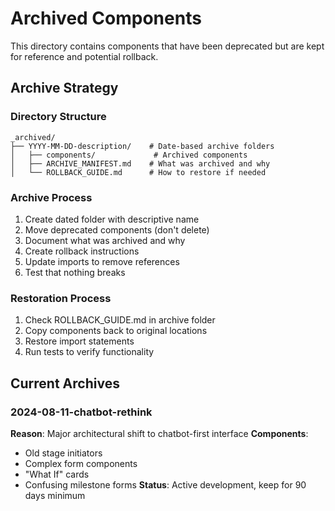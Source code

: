 # Archived Components

This directory contains components that have been deprecated but are kept for reference and potential rollback.

## Archive Strategy

### Directory Structure
```
_archived/
├── YYYY-MM-DD-description/    # Date-based archive folders
│   ├── components/             # Archived components
│   ├── ARCHIVE_MANIFEST.md    # What was archived and why
│   └── ROLLBACK_GUIDE.md      # How to restore if needed
```

### Archive Process
1. Create dated folder with descriptive name
2. Move deprecated components (don't delete)
3. Document what was archived and why
4. Create rollback instructions
5. Update imports to remove references
6. Test that nothing breaks

### Restoration Process
1. Check ROLLBACK_GUIDE.md in archive folder
2. Copy components back to original locations
3. Restore import statements
4. Run tests to verify functionality

## Current Archives

### 2024-08-11-chatbot-rethink
**Reason**: Major architectural shift to chatbot-first interface
**Components**: 
- Old stage initiators
- Complex form components
- "What If" cards
- Confusing milestone forms
**Status**: Active development, keep for 90 days minimum